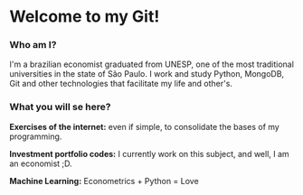 # Welcome to my Git!

### Who am I?

I'm a brazilian economist graduated from UNESP, one of the most traditional universities in the state of São Paulo. I work and study Python, MongoDB, Git and other technologies that facilitate my life and other's.

### What you will se here?

**Exercises of the internet:** even if simple, to consolidate the bases of my programming.

**Investment portfolio codes:** I currently work on this subject, and well, I am an economist ;D.

**Machine Learning:** Econometrics + Python = Love
